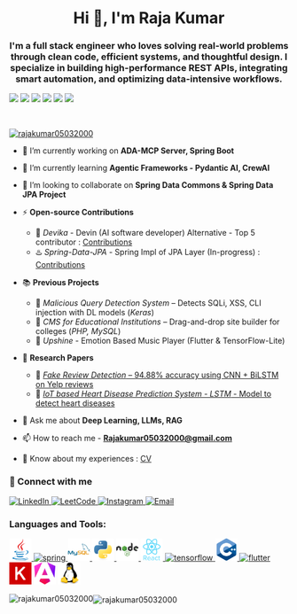 <h1 align="center">Hi 👋, I'm Raja Kumar</h1>
<h3 align="center">I'm a full stack engineer who loves solving real-world problems through clean code, efficient systems, and thoughtful design. I specialize in building high-performance REST APIs, integrating smart automation, and optimizing data-intensive workflows.</h3>

<p align="left">
  <img src="https://img.shields.io/badge/Code-SpringBoot-informational?style=flat&logo=springboot&color=6DB33F" />
  <img src="https://img.shields.io/badge/Java-17-red?style=flat&logo=openjdk" />
  <img src="https://img.shields.io/badge/Database-MySQL-blue?style=flat&logo=mysql" />
  <img src="https://img.shields.io/badge/In-Memory-DuckDB%20-9cf?style=flat&logo=data:image/svg+xml;base64," />
  <img src="https://img.shields.io/badge/Productivity-Boosted%20by%20AI-green" />
  <img src="https://img.shields.io/badge/Learning-System%20Design-orange" />
</p>

<br>

<p align="left"> <a href="https://github.com/ryo-ma/github-profile-trophy"><img src="https://github-profile-trophy.vercel.app/?username=rajakumar05032000" alt="rajakumar05032000" /></a> </p>

- 🔭 I’m currently working on **ADA-MCP Server, Spring Boot**

- 🌱 I’m currently learning **Agentic Frameworks - Pydantic AI, CrewAI**

- 👯 I’m looking to collaborate on **Spring Data Commons & Spring Data JPA Project**

- ⚡ **Open-source Contributions** 
    - 🤖 *Devika* - Devin (AI software developer) Alternative - Top 5 contributor : [Contributions](https://github.com/stitionai/devika/issues?q=is%3Apr%20author%3Arajakumar05032000)
    - ♨️ *Spring-Data-JPA* - Spring Impl of JPA Layer (In-progress) : [Contributions](https://github.com/rajakumar05032000/spring-data-jpa/commit/1e6a8e6f931fbf1d86133eb5fcfb9023d3feb683)

- 📚 **Previous Projects** 
    - 🔐 *Malicious Query Detection System* – Detects SQLi, XSS, CLI injection with DL models (*Keras*)
    - 🏫 *CMS for Educational Institutions* – Drag-and-drop site builder for colleges (*PHP, MySQL*)
    - 🎵 *Upshine* - Emotion Based Music Player (Flutter & TensorFlow-Lite)

- 📰 **Research Papers**
     - 🌟 [*Fake Review Detection* – 94.88% accuracy using CNN + BiLSTM on Yelp reviews](https://www.publications.scrs.in/uploads/final_menuscript/978-81-955020-5-9-62.pdf)
     - 🛜 [*IoT based Heart Disease Prediction System - LSTM* - Model to detect heart diseases](https://digital-library.theiet.org/doi/abs/10.1049/pbpc054e_ch15)


- 💬 Ask me about **Deep Learning, LLMs, RAG**

- 📫 How to reach me -  **Rajakumar05032000@gmail.com**

- 📄 Know about my experiences : [CV](https://drive.google.com/file/d/1qNkBXPQ4h0vyfM4EZaFIpl6-FNT1xonC/view?usp=sharing)

<h3 align="left">💬 Connect with me</h3>
<p align="left">
  <a href="https://linkedin.com/in/rajakumar0503" target="_blank">
    <img src="https://img.shields.io/badge/-LinkedIn-0A66C2?style=for-the-badge&logo=linkedin&logoColor=white" alt="LinkedIn"/>
  </a>
  <a href="https://www.leetcode.com/codewarrior_0503" target="_blank">
    <img src="https://img.shields.io/badge/-LeetCode-FFA116?style=for-the-badge&logo=leetcode&logoColor=black" alt="LeetCode"/>
  </a>
  <a href="https://instagram.com/rajakumar_0005" target="_blank">
    <img src="https://img.shields.io/badge/-Instagram-E4405F?style=for-the-badge&logo=instagram&logoColor=white" alt="Instagram"/>
  </a>
  <a href="mailto:rajakumar05032000@gmail.com" target="_blank">
    <img src="https://img.shields.io/badge/-Gmail-D14836?style=for-the-badge&logo=gmail&logoColor=white" alt="Email"/>
  </a>
</p>




<h3 align="left">Languages and Tools:</h3>
<p align="left"> 
<a href="https://www.java.com" target="_blank" rel="noreferrer"> <img src="https://raw.githubusercontent.com/devicons/devicon/master/icons/java/java-original.svg" alt="java" width="40" height="40"/> </a>  
</a> <a href="https://spring.io/" target="_blank" rel="noreferrer"> <img src="https://www.vectorlogo.zone/logos/springio/springio-icon.svg" alt="spring" width="40" height="40"/> </a> 
<a href="https://www.mysql.com/" target="_blank" rel="noreferrer"> <img src="https://raw.githubusercontent.com/devicons/devicon/master/icons/mysql/mysql-original-wordmark.svg" alt="mysql" width="40" height="40"/> </a> 
<a href="https://www.python.org" target="_blank" rel="noreferrer"> <img src="https://raw.githubusercontent.com/devicons/devicon/master/icons/python/python-original.svg" alt="python" width="40" height="40"/> </a>
<a href="https://nodejs.org" target="_blank" rel="noreferrer"> <img src="https://raw.githubusercontent.com/devicons/devicon/master/icons/nodejs/nodejs-original-wordmark.svg" alt="nodejs" width="40" height="40"/> </a>
<a href="https://reactjs.org/" target="_blank" rel="noreferrer"> <img src="https://raw.githubusercontent.com/devicons/devicon/master/icons/react/react-original-wordmark.svg" alt="react" width="40" height="40"/>
<a href="https://www.tensorflow.org" target="_blank" rel="noreferrer"> <img src="https://www.vectorlogo.zone/logos/tensorflow/tensorflow-icon.svg" alt="tensorflow" width="40" height="40"/> </a> 
<a href="https://www.w3schools.com/cpp/" target="_blank" rel="noreferrer"> <img src="https://raw.githubusercontent.com/devicons/devicon/master/icons/cplusplus/cplusplus-original.svg" alt="cplusplus" width="40" height="40"/> </a> 
<a href="https://flutter.dev" target="_blank" rel="noreferrer"> <img src="https://www.vectorlogo.zone/logos/flutterio/flutterio-icon.svg" alt="flutter" width="40" height="40"/> </a> 
<a href="https://keras.io/" target="_blank" rel="noreferrer"> <img src="https://raw.githubusercontent.com/devicons/devicon/master/icons/keras/keras-original.svg" alt="Keras" width="40" height="40"/></a>
<a href="https://angular.dev" target="_blank" rel="noreferrer"><img src="https://raw.githubusercontent.com/devicons/devicon/master/icons/angular/angular-original.svg" alt="Angular" width="40" height="40"/></a>
<a href="https://www.linux.org" target="_blank" rel="noreferrer"><img src="https://raw.githubusercontent.com/devicons/devicon/master/icons/linux/linux-original.svg" alt="Linux" width="40" height="40"/></a>
</p>


<p><img align="left" src="https://github-readme-stats.vercel.app/api/top-langs?username=rajakumar05032000&show_icons=true&locale=en&layout=compact" alt="rajakumar05032000" /></p>


<p><img align="center" src="https://github-readme-streak-stats.herokuapp.com/?user=rajakumar05032000&" alt="rajakumar05032000" /></p>


